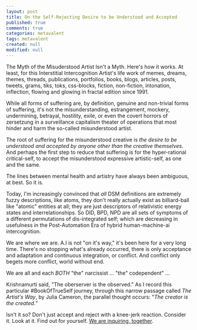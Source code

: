 ```yaml
---
layout: post
title: On the Self-Rejecting Desire to be Understood and Accepted
published: true
comments: true
categories: metavalent
tags: metavalent
created: null
modified: null
---
```


The Myth of the Misuderstood Artist Isn't a Myth. Here's how it works. At least, for this Interstitial Intercognition Artist's life work of memes, dreams, themes, threads, publications, portfolios, books, blogs, articles, posts, tweets, grams, tiks, toks, css-blocks, fiction, non-fiction, intonation, inflection, flowing and glowing in fractal edition since 1991.

While all forms of suffering are, by definition, genuine and non-trivial forms of suffering, it's not the misunderstanding, estrangement, mockery, undermining, betrayal, hostility, exile, or even the covert horrors of zersetzung in a surveillance capitalism theater of operations that most hinder and harm the so-called misunderstood artist.

The root of suffering for the misunderstood creative is *the desire to be understood and accepted by anyone other than the creative themselves*. And perhaps the first step to reduce that suffering is for the hyper-rational critical-self, to accept the misunderstood expressive artistic-self, as one and the same.

The lines between mental health and artistry have always been ambiguous, at best. So it is.

Today, I'm increasingly convinced that *all* DSM definitions are extremely fuzzy descriptions, like atoms, they don't really actually exist as billiard-ball like "atomic" entities at all; they are just descriptors of relativistic energy states and interrelationships. So DID, BPD, NPD are all sets of symptoms of a different permutations of dis-integrated self; which are decreasing in usefulness in the Post-Automation Era of hybrid human-machine-ai intercognition.

We are where we are. A.I is not "on it's way," it's been here for a very long time. There's no stopping what's already occurred, there is only acceptance and adaptation and continuous integration, or conflict. And conflict only begets more conflict, world without end.

We are all and each _*BOTH*_ "the" narcissist ... "the" codependent" ...

Krishnamurti said, "The oberserver is the observed." As I record this particular #BookOfTrueSelf journey, through this narrow passage called _The Artist's Way_, by Julia Cameron, the parallel thought occurs: "_The creator is the created._" 

Isn't it so? Don't just accept and reject with a knee-jerk reaction. Consider it. Look at it. Find out for yourself. [We are inquiring, together](https://metavalent.com/about).
